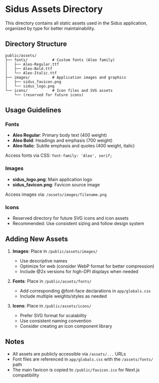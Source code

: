 # Sidus Assets Directory

This directory contains all static assets used in the Sidus application, organized by type for better maintainability.

## Directory Structure

```
public/assets/
├── fonts/           # Custom fonts (Aleo family)
│   ├── Aleo-Regular.ttf
│   ├── Aleo-Bold.ttf
│   └── Aleo-Italic.ttf
├── images/          # Application images and graphics
│   ├── sidus_favicon.png
│   └── sidus_logo.png
└── icons/           # Icon files and SVG assets
    └── (reserved for future icons)
```

## Usage Guidelines

### Fonts
- **Aleo Regular**: Primary body text (400 weight)
- **Aleo Bold**: Headings and emphasis (700 weight)  
- **Aleo Italic**: Subtle emphasis and quotes (400 weight, italic)

Access fonts via CSS: `font-family: 'Aleo', serif;`

### Images
- **sidus_logo.png**: Main application logo
- **sidus_favicon.png**: Favicon source image

Access images via: `/assets/images/filename.png`

### Icons
- Reserved directory for future SVG icons and icon assets
- Recommended: Use consistent sizing and follow design system

## Adding New Assets

1. **Images**: Place in `/public/assets/images/`
   - Use descriptive names
   - Optimize for web (consider WebP format for better compression)
   - Include @2x versions for high-DPI displays when needed

2. **Fonts**: Place in `/public/assets/fonts/`
   - Add corresponding @font-face declarations in `app/globals.css`
   - Include multiple weights/styles as needed

3. **Icons**: Place in `/public/assets/icons/`
   - Prefer SVG format for scalability
   - Use consistent naming convention
   - Consider creating an icon component library

## Notes

- All assets are publicly accessible via `/assets/...` URLs
- Font files are referenced in `app/globals.css` with the `/assets/fonts/` path
- The main favicon is copied to `/public/favicon.ico` for Next.js compatibility 